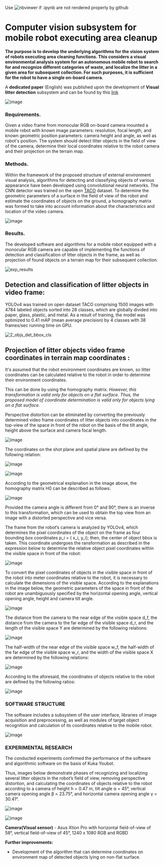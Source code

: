 Use ![nbviewer](https://nbviewer.org/) if .ipynb are not rendered properly by github

# Computer vision subsystem for mobile robot executing area cleanup

**The purpose is to develop the underlying algorithms for the vision system of robots executing area cleaning functions. This considers a visual environmental analysis system for an autonomous mobile robot to search for and recognize different categories of waste, and localize the litter in a given area for subsequent collection. For such purposes, it is sufficient for the robot to have a single on-board camera.** 

A **dedicated paper** (English) was published upon the development of **Visual litter detection** subsystem and can be found by this [link](https://www.rtj-mirea.ru/jour/article/view/732/489)


![image](https://github.com/BigDataSeeker/Robot-Kuka-GarbageCollection/assets/92204945/dd2ac300-8d13-4cee-8754-7d85eef8d962)


### Requirements.
Given a video frame from monocular RGB on-board camera mounted a mobile robot with known image parameters: resolution, focal length, and known geometric position parameters: camera height and angle, as well as robot's position.  The system should detect litter objects in the field of view of the camera, determine their local coordinates relative to the robot camera and their projection on the terrain map.

### Methods. 
Within the framework of the proposed structure of external environment visual analysis, algorithms for detecting and classifying objects of various appearance have been developed using convolutional neural networks. The CNN detector was trained on the open [TACO](https://arxiv.org/abs/2003.06975) dataset. To determine the geometric parameters of a surface in the field of view of the robot and estimate the
coordinates of objects on the ground, a homography matrix was formed to take into account information about the
characteristics and location of the video camera.

![image](https://github.com/BigDataSeeker/Robot-Kuka-GarbageCollection/assets/92204945/2684102a-672f-4647-915e-9a238260b44d)


### Results. 
The developed software and algorithms for a mobile robot equipped with a monocular RGB camera are capable of implementing the functions of detection and classification of litter objects in the frame, as well as projection of found objects on a terrain map for their subsequent collection.

![exp_results](https://github.com/BigDataSeeker/Robot-Kuka-GarbageCollection/assets/92204945/a07c26ec-41ae-44cb-9f84-d433e88411ea)

## Detection and classification of litter objects in video frame:
YOLOv4 was trained on open dataset TACO comprising 1500 images with 4784 labeled objects sorted into 28 classes, which are globally divided into paper, glass, plastic, and metal. As a result
of training, the model was optimized to 0.41 mAP (mean average precision) by 4 classes with 38 frames/sec running time on GPU.

![2_objs_det_bbox_cls](https://github.com/BigDataSeeker/Robot-Kuka-GarbageCollection/assets/92204945/3681873e-ca91-4008-838f-141f3d3179bf)


## Projection of litter objects video frame coordinates in terrain map coordinates :

It's assumed that the robot environment coordinates are known, so litter coordinates can be calculated relative to the robot in order to determine their environment coordinates. 

This can be done by using the homography matrix. *However, this
transformation is valid only for objects on a flat surface.
Thus, the proposed model of coordinate determination
is valid only for objects lying on a flat surface.*

Perspective distortion can be eliminated by converting the previously determined video frame coordinates of litter objects into coordinates in the top-view of the space in front of the robot on the basis of the tilt angle, height above the surface and camera focal length.

![image](https://github.com/BigDataSeeker/Robot-Kuka-GarbageCollection/assets/92204945/86aef5e4-e3c9-42c8-af3b-6d87539d9d64)

The coordinates on the shot plane and spatial plane
are defined by the following relation:

![image](https://github.com/BigDataSeeker/Robot-Kuka-GarbageCollection/assets/92204945/3df22e8e-7f1e-443e-bda1-89021f2c7acc)

![image](https://github.com/BigDataSeeker/Robot-Kuka-GarbageCollection/assets/92204945/74cbd297-cbf6-4f0d-9b66-d8742817d14f)

According to the geometrical explanation in the image above, the homography matrix H0 can be described as follows:

![image](https://github.com/BigDataSeeker/Robot-Kuka-GarbageCollection/assets/92204945/90dfbe23-dba7-4f5c-a307-0172af02e04c)

Provided the camera angle is different from 0° and 90°, there is an inverse to this transformation, which can be used to obtain the top view from an image with a distorted perspective and vice versa.

The frame from the robot’s camera is analyzed by YOLOv4, which determines the pixel coordinates of the object on the frame as four bounding box coordinates p_i = ( x_i, y_i); then, the center of object bbox is taken. This coordinate undergoes the ransformation as described in the expression below to determine the relative object pixel coordinates within the visible space in front of the robot:

![image](https://github.com/BigDataSeeker/Robot-Kuka-GarbageCollection/assets/92204945/685a30f1-c713-42a2-91e3-3c01366dc6c0)

To convert the pixel coordinates of objects in the visible space in front of the robot into meter coordinates relative to the robot, it is necessary to calculate the dimensions of the visible space. According to the explanations in the image below, the geometric parameters of the space in front of the robot are unambiguously specified by the horizontal opening angle, vertical opening angle, height and camera tilt angle.

![image](https://github.com/BigDataSeeker/Robot-Kuka-GarbageCollection/assets/92204945/2d6337db-df1c-4f25-bab9-2ad80253c1cb)

The distance from the camera to the near edge of the visible space d_f, the distance from the camera to the far edge of the visible space d_r, and the length of the visible space Y are determined by the following relations:

![image](https://github.com/BigDataSeeker/Robot-Kuka-GarbageCollection/assets/92204945/2b5898a4-757c-46b8-935c-48ce797666dd)

The half-width of the near edge of the visible space w_f, the half-width of the far edge of the visible space w_r, and the width of the visible space X are determined by the following relations: 

![image](https://github.com/BigDataSeeker/Robot-Kuka-GarbageCollection/assets/92204945/6c65bca5-a1ab-464e-a6ec-58361134434b)

According to the aforesaid, the coordinates of objects relative to the robot are defined by the following ratios:

![image](https://github.com/BigDataSeeker/Robot-Kuka-GarbageCollection/assets/92204945/9926743f-10a0-406b-9dd6-27a7f486e408)

### SOFTWARE STRUCTURE

The software includes a subsystem of the user interface, libraries of image acquisition and preprocessing, as well as modules of target object recognition and calculation of its coordinates relative to the mobile robot.

![image](https://github.com/BigDataSeeker/Robot-Kuka-GarbageCollection/assets/92204945/6f500c73-0508-455f-a049-c4c2dc967dc0)

### EXPERIMENTAL RESEARCH

The conducted experiments confirmed the performance of the software and algorithmic software on the basis of Kuka Youbot. 

Thus, images below demonstrate phases of recognizing and localizing several litter objects in the robot’s field of view, removing perspective distortion, and calculating the coordinates of objects relative to the robot according to a camera of height h = 0.47 m, tilt angle α = 45°, vertical camera opening angle β = 23.75°, and horizontal camera opening angle γ = 30.41°.

![image](https://github.com/BigDataSeeker/Robot-Kuka-GarbageCollection/assets/92204945/c59ed59a-852b-4885-b412-0726e9777b3e)

![image](https://github.com/BigDataSeeker/Robot-Kuka-GarbageCollection/assets/92204945/6f8613d1-9d86-4807-a0c6-a0ef8461e4c8)


**Camera(Visual sensor)** - Asus Xtion Pro with horizontal field-of-view of 58°, vertical field-of-view of 45°, 1240 х 1080 RGB and RGBD

**Further improvements:**

* Development of the algorithm that can determine coordinates on environment map of detected objects lying on non-flat surface.


